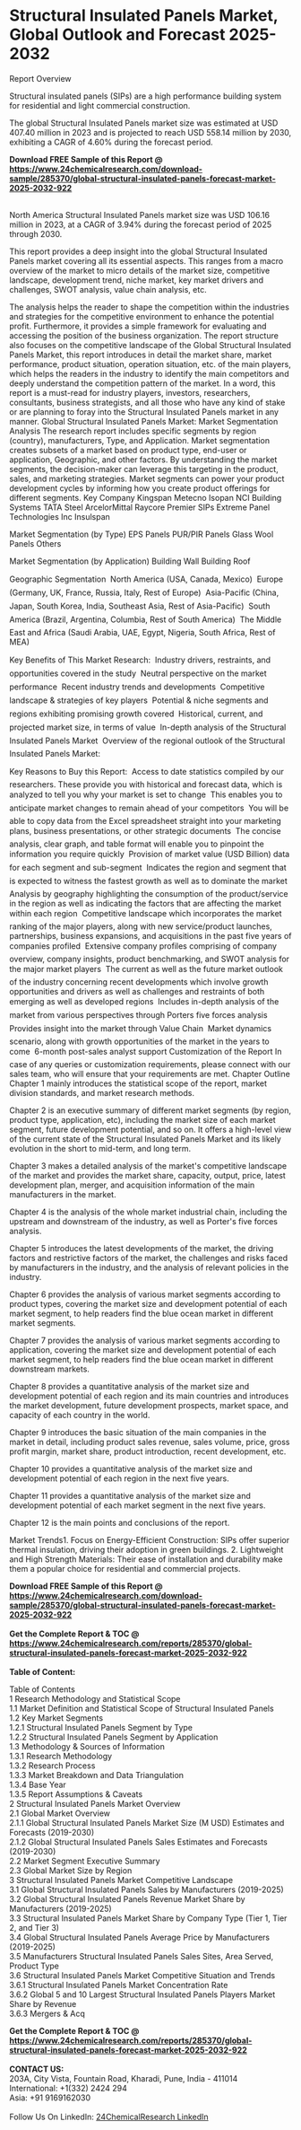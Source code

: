 <h1>Structural Insulated Panels Market, Global Outlook and Forecast 2025-2032</h1><p>Report Overview</p><p>
Structural insulated panels (SIPs) are a high performance building system for residential and light commercial construction.</p><p>
The global Structural Insulated Panels market size was estimated at USD 407.40 million in 2023 and is projected to reach USD 558.14 million by 2030, exhibiting a CAGR of 4.60% during the forecast period.</p><div><b>Download FREE Sample of this Report @ 
            <a href="https://www.24chemicalresearch.com/download-sample/285370/global-structural-insulated-panels-forecast-market-2025-2032-922">
            https://www.24chemicalresearch.com/download-sample/285370/global-structural-insulated-panels-forecast-market-2025-2032-922</a></b></div><br><p>
North America Structural Insulated Panels market size was USD 106.16 million in 2023, at a CAGR of 3.94% during the forecast period of 2025 through 2030.</p><p>
This report provides a deep insight into the global Structural Insulated Panels market covering all its essential aspects. This ranges from a macro overview of the market to micro details of the market size, competitive landscape, development trend, niche market, key market drivers and challenges, SWOT analysis, value chain analysis, etc.</p><p>
The analysis helps the reader to shape the competition within the industries and strategies for the competitive environment to enhance the potential profit. Furthermore, it provides a simple framework for evaluating and accessing the position of the business organization. The report structure also focuses on the competitive landscape of the Global Structural Insulated Panels Market, this report introduces in detail the market share, market performance, product situation, operation situation, etc. of the main players, which helps the readers in the industry to identify the main competitors and deeply understand the competition pattern of the market.
In a word, this report is a must-read for industry players, investors, researchers, consultants, business strategists, and all those who have any kind of stake or are planning to foray into the Structural Insulated Panels market in any manner.
Global Structural Insulated Panels Market: Market Segmentation Analysis
The research report includes specific segments by region (country), manufacturers, Type, and Application. Market segmentation creates subsets of a market based on product type, end-user or application, Geographic, and other factors. By understanding the market segments, the decision-maker can leverage this targeting in the product, sales, and marketing strategies. Market segments can power your product development cycles by informing how you create product offerings for different segments.
Key Company
Kingspan
Metecno
Isopan
NCI Building Systems
TATA Steel
ArcelorMittal
Raycore
Premier SIPs
Extreme Panel Technologies
Inc
Insulspan</p><p>
Market Segmentation (by Type)
EPS Panels
PUR/PIR Panels
Glass Wool Panels
Others</p><p>
Market Segmentation (by Application)
Building Wall
Building Roof</p><p>
Geographic Segmentation
 North America (USA, Canada, Mexico)
 Europe (Germany, UK, France, Russia, Italy, Rest of Europe)
 Asia-Pacific (China, Japan, South Korea, India, Southeast Asia, Rest of Asia-Pacific)
 South America (Brazil, Argentina, Columbia, Rest of South America)
 The Middle East and Africa (Saudi Arabia, UAE, Egypt, Nigeria, South Africa, Rest of MEA)</p><p>
Key Benefits of This Market Research:
 Industry drivers, restraints, and opportunities covered in the study
 Neutral perspective on the market performance
 Recent industry trends and developments
 Competitive landscape &amp; strategies of key players
 Potential &amp; niche segments and regions exhibiting promising growth covered
 Historical, current, and projected market size, in terms of value
 In-depth analysis of the Structural Insulated Panels Market
 Overview of the regional outlook of the Structural Insulated Panels Market:</p><p>
Key Reasons to Buy this Report:
 Access to date statistics compiled by our researchers. These provide you with historical and forecast data, which is analyzed to tell you why your market is set to change
 This enables you to anticipate market changes to remain ahead of your competitors
 You will be able to copy data from the Excel spreadsheet straight into your marketing plans, business presentations, or other strategic documents
 The concise analysis, clear graph, and table format will enable you to pinpoint the information you require quickly
 Provision of market value (USD Billion) data for each segment and sub-segment
 Indicates the region and segment that is expected to witness the fastest growth as well as to dominate the market
 Analysis by geography highlighting the consumption of the product/service in the region as well as indicating the factors that are affecting the market within each region
 Competitive landscape which incorporates the market ranking of the major players, along with new service/product launches, partnerships, business expansions, and acquisitions in the past five years of companies profiled
 Extensive company profiles comprising of company overview, company insights, product benchmarking, and SWOT analysis for the major market players
 The current as well as the future market outlook of the industry concerning recent developments which involve growth opportunities and drivers as well as challenges and restraints of both emerging as well as developed regions
 Includes in-depth analysis of the market from various perspectives through Porters five forces analysis
 Provides insight into the market through Value Chain
 Market dynamics scenario, along with growth opportunities of the market in the years to come
 6-month post-sales analyst support
Customization of the Report
In case of any queries or customization requirements, please connect with our sales team, who will ensure that your requirements are met.
Chapter Outline
Chapter 1 mainly introduces the statistical scope of the report, market division standards, and market research methods.</p><p>
Chapter 2 is an executive summary of different market segments (by region, product type, application, etc), including the market size of each market segment, future development potential, and so on. It offers a high-level view of the current state of the Structural Insulated Panels Market and its likely evolution in the short to mid-term, and long term.</p><p>
Chapter 3 makes a detailed analysis of the market's competitive landscape of the market and provides the market share, capacity, output, price, latest development plan, merger, and acquisition information of the main manufacturers in the market.</p><p>
Chapter 4 is the analysis of the whole market industrial chain, including the upstream and downstream of the industry, as well as Porter's five forces analysis.</p><p>
Chapter 5 introduces the latest developments of the market, the driving factors and restrictive factors of the market, the challenges and risks faced by manufacturers in the industry, and the analysis of relevant policies in the industry.</p><p>
Chapter 6 provides the analysis of various market segments according to product types, covering the market size and development potential of each market segment, to help readers find the blue ocean market in different market segments.</p><p>
Chapter 7 provides the analysis of various market segments according to application, covering the market size and development potential of each market segment, to help readers find the blue ocean market in different downstream markets.</p><p>
Chapter 8 provides a quantitative analysis of the market size and development potential of each region and its main countries and introduces the market development, future development prospects, market space, and capacity of each country in the world.</p><p>
Chapter 9 introduces the basic situation of the main companies in the market in detail, including product sales revenue, sales volume, price, gross profit margin, market share, product introduction, recent development, etc.</p><p>
Chapter 10 provides a quantitative analysis of the market size and development potential of each region in the next five years.</p><p>
Chapter 11 provides a quantitative analysis of the market size and development potential of each market segment in the next five years.</p><p>
Chapter 12 is the main points and conclusions of the report.</p><p>
</p><p>
Market Trends1. Focus on Energy-Efficient Construction: SIPs offer superior thermal insulation, driving their adoption in green buildings. 2. Lightweight and High Strength Materials: Their ease of installation and durability make them a popular choice for residential and commercial projects.</p><div><b>Download FREE Sample of this Report @ 
            <a href="https://www.24chemicalresearch.com/download-sample/285370/global-structural-insulated-panels-forecast-market-2025-2032-922">
            https://www.24chemicalresearch.com/download-sample/285370/global-structural-insulated-panels-forecast-market-2025-2032-922</a></b></div><br><div><b>Get the Complete Report & TOC @ 
            <a href="https://www.24chemicalresearch.com/reports/285370/global-structural-insulated-panels-forecast-market-2025-2032-922">
            https://www.24chemicalresearch.com/reports/285370/global-structural-insulated-panels-forecast-market-2025-2032-922</a></b></div><br>
            <b>Table of Content:</b><p>Table of Contents<br />
1 Research Methodology and Statistical Scope<br />
1.1 Market Definition and Statistical Scope of Structural Insulated Panels<br />
1.2 Key Market Segments<br />
1.2.1 Structural Insulated Panels Segment by Type<br />
1.2.2 Structural Insulated Panels Segment by Application<br />
1.3 Methodology & Sources of Information<br />
1.3.1 Research Methodology<br />
1.3.2 Research Process<br />
1.3.3 Market Breakdown and Data Triangulation<br />
1.3.4 Base Year<br />
1.3.5 Report Assumptions & Caveats<br />
2 Structural Insulated Panels Market Overview<br />
2.1 Global Market Overview<br />
2.1.1 Global Structural Insulated Panels Market Size (M USD) Estimates and Forecasts (2019-2030)<br />
2.1.2 Global Structural Insulated Panels Sales Estimates and Forecasts (2019-2030)<br />
2.2 Market Segment Executive Summary<br />
2.3 Global Market Size by Region<br />
3 Structural Insulated Panels Market Competitive Landscape<br />
3.1 Global Structural Insulated Panels Sales by Manufacturers (2019-2025)<br />
3.2 Global Structural Insulated Panels Revenue Market Share by Manufacturers (2019-2025)<br />
3.3 Structural Insulated Panels Market Share by Company Type (Tier 1, Tier 2, and Tier 3)<br />
3.4 Global Structural Insulated Panels Average Price by Manufacturers (2019-2025)<br />
3.5 Manufacturers Structural Insulated Panels Sales Sites, Area Served, Product Type<br />
3.6 Structural Insulated Panels Market Competitive Situation and Trends<br />
3.6.1 Structural Insulated Panels Market Concentration Rate<br />
3.6.2 Global 5 and 10 Largest Structural Insulated Panels Players Market Share by Revenue<br />
3.6.3 Mergers & Acq</p><div><b>Get the Complete Report & TOC @ 
            <a href="https://www.24chemicalresearch.com/reports/285370/global-structural-insulated-panels-forecast-market-2025-2032-922">
            https://www.24chemicalresearch.com/reports/285370/global-structural-insulated-panels-forecast-market-2025-2032-922</a></b></div><br><b>CONTACT US:</b><br>
            203A, City Vista, Fountain Road, Kharadi, Pune, India - 411014<br>
            International: +1(332) 2424 294<br>
            Asia: +91 9169162030 <br><br>
            Follow Us On LinkedIn: <a href="https://www.linkedin.com/company/24chemicalresearch/">24ChemicalResearch LinkedIn</a>
